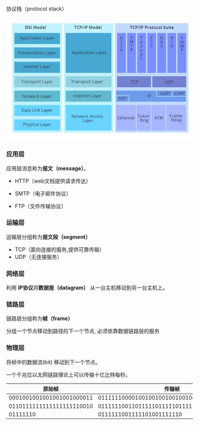 







协议栈（protocol stack）

![协议栈](./img/xieyizhan.png)



### 应用层

应用层消息称为**报文（message）**。

- HTTP（web文档提供请求传达）

- SMTP（电子邮件协议）
- FTP（文件传输协议）



### 运输层

运输层分组称为**报文段（segment）**

- TCP（面向连接的服务,提供可靠传输）
- UDP（无连接服务）





### 网络层

利用 **IP协议**将**数据报（datagram）** 从一台主机移动到另一台主机上。



### 链路层

链路层分组称为**帧（frame）**

分组一个节点移动到路径的下一个节点, 必须依靠数据链路层的服务



### 物理层

将帧中的数据流(bit) 移动到下一个节点。

一个千兆位以太网链路理论上可以传输十亿比特每秒。

| 原始帧                    | 传输帧                                       |
| ------------------------- | -------------------------------------------- |
| 0001001001001001001000011 | 01111110000100100100100100100001101111110    |
| 0110111111111111111110010 | 01111110011011111011111011111011001001111110 |
| 01111110                  | 0111111001111101001111110                    |



